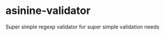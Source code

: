 asinine-validator 
=================== 

Super simple regexp validator for super simple validation needs
